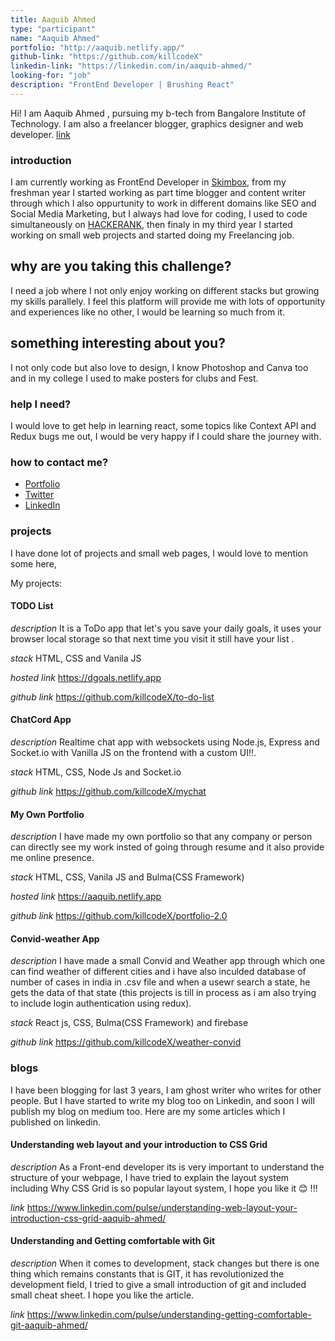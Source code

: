```yaml
---
title: Aaquib Ahmed
type: "participant"
name: "Aaquib Ahmed"
portfolio: "http://aaquib.netlify.app/"
github-link: "https://github.com/killcodeX"
linkedin-link: "https://linkedin.com/in/aaquib-ahmed/"
looking-for: "job"
description: "FrontEnd Developer | Brushing React"
---
```


Hi! I am Aaquib Ahmed , pursuing my b-tech from Bangalore Institute of Technology. I am also a freelancer blogger, graphics designer and web developer. [link](http://aaquib.netlify.app/)

### introduction

I am currently working as FrontEnd Developer in [Skimbox](http://skimbox.co/), from my freshman year I started working as part time blogger and content writer through which I also oppurtunity to work in different domains like SEO and Social Media Marketing, but I always had love for coding, I used to code simultaneously on [HACKERANK](https://www.hackerrank.com/diazzaaquib), then finaly in my third year I started working on small web projects and started doing my Freelancing job.

## why are you taking this challenge?

I need a job where I not only enjoy working on different stacks but growing my skills parallely. I feel this platform will provide me with lots of opportunity and experiences like no other, I would be learning so much from it. 

## something interesting about you?

I not only code but also love to design, I know Photoshop and Canva too and in my college I used to make posters for clubs and Fest.

### help I need?

I would love to get help in learning react, some topics like Context API and Redux bugs me out, I would be very happy if I could share the journey with.

### how to contact me?

- [Portfolio](http://aaquib.netlify.app/)
- [Twitter](https://twitter.com/DeadshotXI)
- [LinkedIn](https://linkedin.com/in/aaquib-ahmed/)

### projects

I have done lot of projects and small web pages, I would love to mention some here,

My projects:
#### TODO List  
_description_ It is a ToDo  app that let's you save your daily goals, it uses your browser local storage so that next time you visit it still have your list .   

_stack_ HTML, CSS and Vanila JS

_hosted link_ https://dgoals.netlify.app

_github link_ https://github.com/killcodeX/to-do-list

#### ChatCord App

_description_ Realtime chat app with websockets using Node.js, Express and Socket.io with Vanilla JS on the frontend with a custom UI!!.

_stack_ HTML, CSS, Node Js and Socket.io

_github link_ https://github.com/killcodeX/mychat

#### My Own Portfolio

_description_ I have made my own portfolio so that any company or person can directly see my work insted of going through resume and it also provide me online presence.

_stack_ HTML, CSS, Vanila JS and Bulma(CSS Framework)

_hosted link_ https://aaquib.netlify.app

_github link_ https://github.com/killcodeX/portfolio-2.0

#### Convid-weather App

_description_ I have made a small Convid and Weather app through which one can find weather of different cities and i have also inculded database of number of cases in india in .csv file and when a usewr search a state, he gets the data of that state (this projects is till in process as i am also trying to include login authentication using redux).

_stack_ React js, CSS, Bulma(CSS Framework) and firebase

_github link_  https://github.com/killcodeX/weather-convid

### blogs

I have been blogging for last 3 years, I am ghost writer who writes for other people. But I have started to write my blog too on Linkedin, and soon I will publish my blog on medium too. Here are my some articles which I published on linkedin.

#### Understanding web layout and your introduction to CSS Grid

_description_ As a Front-end developer its is very important to understand the structure of your webpage, I have tried to explain the layout system including Why CSS Grid is so popular layout system, I hope you like it 😊 !!!

_link_ https://www.linkedin.com/pulse/understanding-web-layout-your-introduction-css-grid-aaquib-ahmed/


#### Understanding and Getting comfortable with Git

_description_ When it comes to development, stack changes but there is one thing which remains constants that is GIT, it has revolutionized the development field, I tried to give a small introduction of git and included small cheat sheet. I hope you like the article.

_link_ https://www.linkedin.com/pulse/understanding-getting-comfortable-git-aaquib-ahmed/

